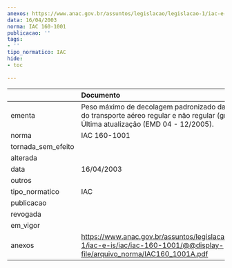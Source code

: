 ```yaml
---
anexos: https://www.anac.gov.br/assuntos/legislacao/legislacao-1/iac-e-is/iac/iac-160-1001/@@display-file/arquivo_norma/IAC160_1001A.pdf
data: 16/04/2003
norma: IAC 160-1001
publicacao: ''
tags:
- ''
tipo_normatico: IAC
hide: 
- toc 
 
---
```


|                    | Documento                                                                                                                                     |
|:-------------------|:----------------------------------------------------------------------------------------------------------------------------------------------|
| ementa             | Peso máximo de decolagem padronizado das aeronaves do transporte aéreo regular e não regular (grupo 1) Última atualização (EMD 04 - 12/2005). |
| norma              | IAC 160-1001                                                                                                                                  |
| tornada_sem_efeito |                                                                                                                                               |
| alterada           |                                                                                                                                               |
| data               | 16/04/2003                                                                                                                                    |
| outros             |                                                                                                                                               |
| tipo_normatico     | IAC                                                                                                                                           |
| publicacao         |                                                                                                                                               |
| revogada           |                                                                                                                                               |
| em_vigor           |                                                                                                                                               |
| anexos             | https://www.anac.gov.br/assuntos/legislacao/legislacao-1/iac-e-is/iac/iac-160-1001/@@display-file/arquivo_norma/IAC160_1001A.pdf              |